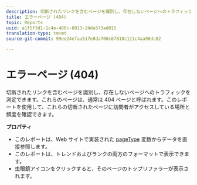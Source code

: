 ```yaml
---
description: 切断されたリンクを含むページを識別し、存在しないページへのトラフィックを測定できます。これらのページは、通常は 404 ページと呼ばれます。このレポートを使用して、これらの切断されたページに訪問者がアクセスしている場所と頻度を確認できます。
title: エラーページ (404)
topic: Reports
uuid: a1f5f3d1-1c4e-486c-8913-24da573ad015
translation-type: tm+mt
source-git-commit: 99ee24efaa517e8da700c67818c111c4aa90dc02

---
```



# エラーページ (404)

切断されたリンクを含むページを識別し、存在しないページへのトラフィックを測定できます。これらのページは、通常は 404 ページと呼ばれます。このレポートを使用して、これらの切断されたページに訪問者がアクセスしている場所と頻度を確認できます。

**プロパティ**

* このレポートは、Web サイトで実装された [pageType](https://marketing.adobe.com/resources/help/en_US/sc/implement/c_pagetype.html) 変数からデータを直接参照します。
* このレポートは、トレンドおよびランクの両方のフォーマットで表示できます。
* 虫眼鏡アイコンをクリックすると、そのページのトップリファラーが表示されます。

